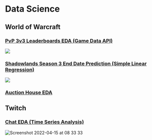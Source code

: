 # Data Science
## World of Warcraft
### [PvP 3v3 Leaderboards EDA (Game Data API)](https://github.com/trollmannen/Data-Science/blob/main/WoW-PvP-3v3-Leaderboards-EDA.ipynb)
![](https://user-images.githubusercontent.com/97115586/161455983-45ee1bbe-587b-402d-bf62-192eab17a1f5.png)
### [Shadowlands Season 3 End Date Prediction (Simple Linear Regression)](https://github.com/trollmannen/Data-Science/blob/main/WoW-PvP-Season-32-End-Date-Prediction.ipynb)
![](https://user-images.githubusercontent.com/97115586/161456179-be5649f2-c23d-4ada-a9bb-976093cbcb6e.png)
### [Auction House EDA](https://github.com/trollmannen/Data-Science/blob/main/WoW-Auction-House-EDA.ipynb)
## Twitch
### [Chat EDA (Time Series Analysis)](https://github.com/trollmannen/Data-Science/blob/main/Twitch-Chat-EDA.ipynb)
![Screenshot 2022-04-15 at 08 33 33](https://user-images.githubusercontent.com/97115586/163531371-70d75fc0-b911-4403-b5c7-3ae98fe1d758.png)
